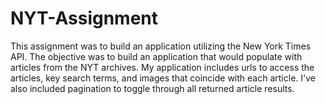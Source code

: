 # NYT-Assignment

This assignment was to build an application utilizing the New York Times API. The objective was to build an application that would populate with articles from the NYT archives. My application includes urls to access the articles, key search terms, and images that coincide with each article. I've also included pagination to toggle through all returned article results.
